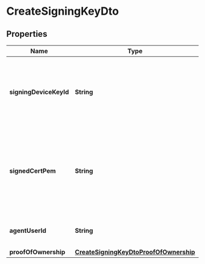

# CreateSigningKeyDto


## Properties

| Name | Type | Description | Notes |
|------------ | ------------- | ------------- | -------------|
|**signingDeviceKeyId** | **String** | The ID, name or label of the key specified on the customer&#39;s signing device. |  |
|**signedCertPem** | **String** | The signed certificate that includes the public key PEM of the signing key, signed by a validation key. |  |
|**agentUserId** | **String** | Id of user to which this key belongs |  |
|**proofOfOwnership** | [**CreateSigningKeyDtoProofOfOwnership**](CreateSigningKeyDtoProofOfOwnership.md) |  |  [optional] |



